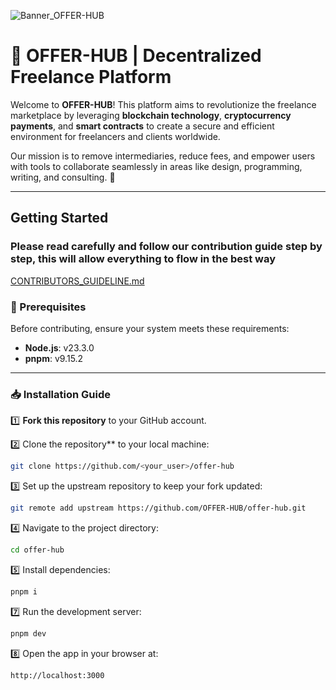 ![Banner_OFFER-HUB](https://github.com/user-attachments/assets/43947941-48c8-4505-82cc-f09795793ff4)

# 🌟 OFFER-HUB | Decentralized Freelance Platform  

Welcome to **OFFER-HUB**! This platform aims to revolutionize the freelance marketplace by leveraging **blockchain technology**, **cryptocurrency payments**, and **smart contracts** to create a secure and efficient environment for freelancers and clients worldwide.  

Our mission is to remove intermediaries, reduce fees, and empower users with tools to collaborate seamlessly in areas like design, programming, writing, and consulting. 🚀  

---

##  **Getting Started**  

### Please read carefully and follow our contribution guide step by step, this will allow everything to flow in the best way
[CONTRIBUTORS_GUIDELINE.md](https://github.com/OFFER-HUB/offer-hub/blob/main/docs/CONTRIBUTORS_GUIDELINE.md)

### **🚀 Prerequisites**  

Before contributing, ensure your system meets these requirements:  
- **Node.js**: v23.3.0 
- **pnpm**: v9.15.2  
---

### **📥 Installation Guide**  

1️⃣ **Fork this repository** to your GitHub account.  

2️⃣ Clone the repository** to your local machine:  
```bash
git clone https://github.com/<your_user>/offer-hub
```


3️⃣ Set up the upstream repository to keep your fork updated:

```bash
git remote add upstream https://github.com/OFFER-HUB/offer-hub.git
```


4️⃣ Navigate to the project directory:

```bash
cd offer-hub
```


5️⃣ Install dependencies:

```bash
pnpm i
```


7️⃣ Run the development server:

```bash
pnpm dev
```


8️⃣ Open the app in your browser at:

```bash
http://localhost:3000
```